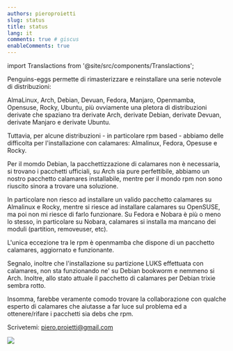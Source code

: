```yaml
---
authors: pieroproietti
slug: status
title: status
lang: it
comments: true # giscus
enableComments: true
---
```

import Translactions from '@site/src/components/Translactions';

<Translactions />

Penguins-eggs permette di rimasterizzare e reinstallare una serie notevole di distribuzioni: 

AlmaLinux, Arch, Debian, Devuan, Fedora, Manjaro, Openmamba, Opensuse, Rocky, Ubuntu, più ovviamente una pletora di distribuzioni derivate che spaziano tra derivate Arch, derivate Debian, derivate Devuan, derivate Manjaro e derivate Ubuntu.

Tuttavia, per alcune distribuzioni - in particolare rpm based - abbiamo delle difficolta per l'installazione con calamares: Almalinux, Fedora, Opesuse e Rocky.

Per il momdo Debian, la pacchettizzazione di calamares non è necessaria, si trovano i pacchetti ufficiali, su Arch sia pure perfettibile, abbiamo un nostro pacchetto calamares installabile, mentre per il mondo rpm non sono riuscito sinora a trovare una soluzione.

In particolare non riesco ad installare un valido pacchetto calamares su Almalinux e Rocky, mentre si riesce ad installare calamares su OpenSUSE, ma poi non mi riesce di farlo funzionare. Su Fedora e Nobara è più o meno lo stesso, in particolare su Nobara, calamares si installa ma mancano dei moduli (partition, removeuser, etc).

L'unica eccezione tra le rpm è openmamba che dispone di un pacchetto calamares, aggiornato e funzionante.

Segnalo, inoltre che l'installazione su partizione LUKS effettuata con calamares, non sta funzionando ne' su Debian bookworm e nemmeno si Arch. Inoltre, allo stato attuale il pacchetto di calamares per Debian trixie sembra rotto.

Insomma, farebbe veramente comodo trovare la collaborazione con qualche esperto di calamares che aiutasse a far luce sul problema ed a ottenere/rifare i pacchetti sia debs che rpm.

Scrivetemi: piero.proietti@gmail.com

![](https://upload.wikimedia.org/wikipedia/commons/thumb/c/ca/Calamares_Installer%2C_Debian_12_screenshot.png/600px-Calamares_Installer%2C_Debian_12_screenshot.png)